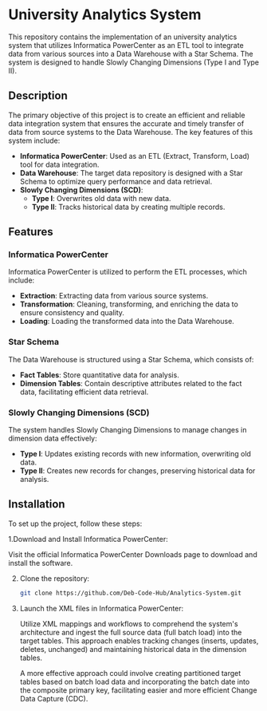 # University Analytics System

This repository contains the implementation of an university analytics system that utilizes Informatica PowerCenter as an ETL tool to integrate data from various sources into a Data Warehouse with a Star Schema. The system is designed to handle Slowly Changing Dimensions (Type I and Type II).

## Description

The primary objective of this project is to create an efficient and reliable data integration system that ensures the accurate and timely transfer of data from source systems to the Data Warehouse. The key features of this system include:

- **Informatica PowerCenter**: Used as an ETL (Extract, Transform, Load) tool for data integration.
- **Data Warehouse**: The target data repository is designed with a Star Schema to optimize query performance and data retrieval.
- **Slowly Changing Dimensions (SCD)**:
  - **Type I**: Overwrites old data with new data.
  - **Type II**: Tracks historical data by creating multiple records.

## Features

### Informatica PowerCenter
Informatica PowerCenter is utilized to perform the ETL processes, which include:

- **Extraction**: Extracting data from various source systems.
- **Transformation**: Cleaning, transforming, and enriching the data to ensure consistency and quality.
- **Loading**: Loading the transformed data into the Data Warehouse.

### Star Schema
The Data Warehouse is structured using a Star Schema, which consists of:

- **Fact Tables**: Store quantitative data for analysis.
- **Dimension Tables**: Contain descriptive attributes related to the fact data, facilitating efficient data retrieval.

### Slowly Changing Dimensions (SCD)
The system handles Slowly Changing Dimensions to manage changes in dimension data effectively:

- **Type I**: Updates existing records with new information, overwriting old data.
- **Type II**: Creates new records for changes, preserving historical data for analysis.

## Installation

To set up the project, follow these steps:

1.Download and Install Informatica PowerCenter:

  Visit the official Informatica PowerCenter Downloads page to download and install the software.
   
2. Clone the repository:
   ```sh
   git clone https://github.com/Deb-Code-Hub/Analytics-System.git

3. Launch the XML files in Informatica PowerCenter:
   
    Utilize XML mappings and workflows to comprehend the system's architecture and ingest the full source data (full batch load) into the target tables. This approach enables tracking changes (inserts, updates,       deletes, unchanged) and maintaining historical data in the dimension tables.
  
    A more effective approach could involve creating partitioned target tables based on batch load data and incorporating the batch date into the composite primary key, facilitating easier and more efficient          Change Data Capture (CDC).
